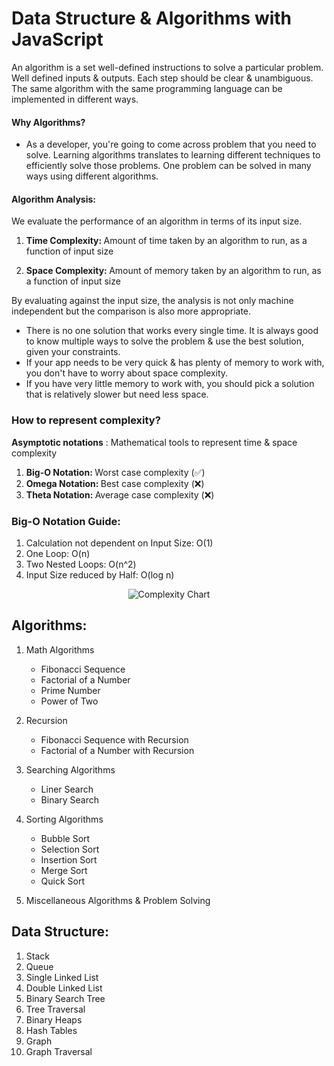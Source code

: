 # Data Structure & Algorithms with JavaScript

An algorithm is a set well-defined instructions to solve a particular problem. Well defined inputs & outputs. Each step should be clear & unambiguous. The same algorithm with the same programming language can be implemented in different ways.

#### Why Algorithms?

- As a developer, you're going to come across problem that you need to solve. Learning algorithms translates to learning different techniques to efficiently solve those problems. One problem can be solved in many ways using different algorithms.

#### Algorithm Analysis:

We evaluate the performance of an algorithm in terms of its input size.

1. <p><b>Time Complexity: </b> Amount of time taken by an algorithm to run, as a function of input size</p>
1. <p><b>Space Complexity: </b> Amount of memory taken by an algorithm to run, as a function of input size</p>

By evaluating against the input size, the analysis is not only machine independent but the comparison is also more appropriate.

- There is no one solution that works every single time. It is always good to know multiple ways to solve the problem & use the best solution, given your constraints.
- If your app needs to be very quick & has plenty of memory to work with, you don't have to worry about space complexity.
- If you have very little memory to work with, you should pick a solution that is relatively slower but need less space.

### How to represent complexity?

<b>Asymptotic notations</b> : Mathematical tools to represent time & space complexity

1. <b>Big-O Notation: </b> Worst case complexity (✅)
1. <b>Omega Notation: </b> Best case complexity (❌)
1. <b>Theta Notation: </b> Average case complexity (❌)

### Big-O Notation Guide:

1. Calculation not dependent on Input Size: O(1)
1. One Loop: O(n)
1. Two Nested Loops: O(n^2)
1. Input Size reduced by Half: O(log n)

<p align="center">
  <img src="https://miro.medium.com/v2/resize:fit:828/format:webp/1*dWZjY4494gbMQZiL-hO32w.jpeg" alt="Complexity Chart">
</p>

## Algorithms:

1. Math Algorithms
   - Fibonacci Sequence
   - Factorial of a Number
   - Prime Number
   - Power of Two
1. Recursion
   - Fibonacci Sequence with Recursion
   - Factorial of a Number with Recursion
1. Searching Algorithms

   - Liner Search
   - Binary Search

1. Sorting Algorithms

   - Bubble Sort
   - Selection Sort
   - Insertion Sort
   - Merge Sort
   - Quick Sort

1. Miscellaneous Algorithms & Problem Solving

## Data Structure:

1. Stack
1. Queue
1. Single Linked List
1. Double Linked List
1. Binary Search Tree
1. Tree Traversal
1. Binary Heaps
1. Hash Tables
1. Graph
1. Graph Traversal
